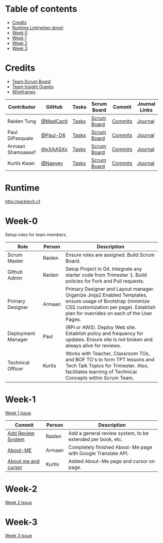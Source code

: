 Table of contents
=================

<!--ts-->
* [Credits](#credits)
* [Runtime Link(when done)](#runtime)
* [Week 0](#Week-0)
* [Week 1](#Week-1)
* [Week 2](#Week-2)
* [Week 3](#Week-3)
<!--te-->

Credits
=======

- [Team Scrum Board](https://github.com/MadCacti/PARK-tech/projects/1)
- [Team Insight Graphs](https://github.com/MadCacti/PARK-tech/graphs/contributors)
- [Wireframes](https://docs.google.com/drawings/d/1OV0p5qkYN8DUJbTokGIoY2DRRK7IAyzUHJqnoovWu80/edit)



Contributor | GitHub | Tasks | Scrum Board | Commit | Journal Links
----------- | ----------- | ------------- | ------------- | ------------- | -------------
Raiden Tung | [@MadCacti](https://github.com/MadCacti) | [Tasks](https://github.com/MadCacti/PARK-tech/issues) | [Scrum Board](https://github.com/MadCacti/PARK-tech/projects/1)  | [Commits](https://github.com/MadCacti/PARK-tech/commits/main?author=MadCacti) | [Journal](https://docs.google.com/document/d/10IgexoJxVsm1w9mi2x22ORh4LrgRvdUqF__PXGfAcns/edit?usp=sharing)
Paul DiPasquale | [@Paul-D6](https://github.com/Paul-D6) | [Tasks](https://github.com/MadCacti/PARK-tech/issues) | [Scrum Board](https://github.com/MadCacti/PARK-tech/projects/1) | [Commits](https://github.com/MadCacti/PARK-tech/commits/main?author=Paul-D6) | [Journal](https://docs.google.com/document/d/1oFeL4nMMEJ1XYFTJkGe01dahlJuVwP_HnVrcs5Kghuw/edit?usp=sharing)
Armaan Shamsaasef | [@xXAASXx](https://github.com/xXAASXx) | [Tasks](https://github.com/MadCacti/PARK-tech/issues) | [Scrum Board](https://github.com/MadCacti/PARK-tech/projects/1) | [Commits](https://github.com/MadCacti/PARK-tech/commits/main?author=xXAASXx) | [Journal](https://docs.google.com/document/d/1uwR9Io43AmdcRlqFsQuOqaYmvGZwka5Y0TY4xL6RFfc/edit)
Kurtis Kwan | [@Naevey](https://github.com/Naevey) | [Tasks](https://github.com/MadCacti/PARK-tech/issues) | [Scrum Board](https://github.com/MadCacti/PARK-tech/projects/1) | [Commits](https://github.com/MadCacti/PARK-tech/commits/main?author=Naevey) | [Journal](https://docs.google.com/document/d/10IgexoJxVsm1w9mi2x22ORh4LrgRvdUqF__PXGfAcns/edit?usp=sharing)


Runtime
=================
http://parktech.cf


Week-0
===============
Setup roles for team members.

Role | Person | Description 
 ------- | ----- | ----------- |
Scrum Master | Raiden |  Ensure roles are assigned.  Build Scrum Board. 
Github Admin | Raiden | Setup Project in Git.  Integrate any starter code from Trimester 1.  Build policies for Fork and Pull requests.
Primary Designer | Armaan | Primary Designer and Layout manager.  Organize Jinja2 Enabled Templates, ensure usage of Bootstrap (minimize CSS customization per page).  Establish plan for overrides on each of the User Pages.
Deployment Manager | Paul | (RPi or AWS).  Deploy Web site.  Establish policy and frequency for updates.  Ensure site is not broken and always alive for reviews.
Technical Officer | Kurtis | Works with Teacher, Classroom TOs, and BOF TO's to form TPT lessons and Tech Talk Topics for Trimester.  Also, facilitates learning of Technical Concepts within Scrum Team.

Week-1
===============
[Week 1 Issue](https://github.com/MadCacti/PARK-tech/issues/9)

Commit | Person | Description
------ | ------ | -----------
[Add Review System](https://github.com/MadCacti/PARK-tech/commit/2e4c9ea58a74915323abcd4c7f8379af4b6e0dda) | Raiden | Add a general review system, to be extended per book, etc.
[About-ME](https://github.com/MadCacti/PARK-tech/commits/main?author=xXAASXx)| Armaan | Completely finished About-Me page with Google Translate API.
[About me and cursor](https://github.com/MadCacti/PARK-tech/commit/f082fccef4183c1a661573bb0f7cac13ac058dc1) | Kurtis | Added About-Me page and cursor on page.

Week-2
===============
[Week 2 Issue](https://github.com/MadCacti/PARK-tech/issues/11)


Week-3
===============
[Week 3 Issue](https://github.com/MadCacti/PARK-tech/issues/12)

